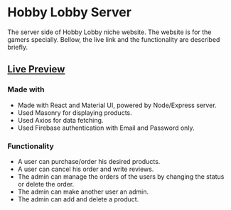 # Hobby Lobby Server

The server side of Hobby Lobby niche website. The website is for the gamers specially.
Bellow, the live link and the functionality are described briefly.

## [Live Preview](https://hobby-lobby-moeen.web.app/)

### Made with

- Made with React and Material UI, powered by Node/Express server.
- Used Masonry for displaying products.
- Used Axios for data fetching.
- Used Firebase authentication with Email and Password only.

### Functionality

- A user can purchase/order his desired products.
- A user can cancel his order and write reviews.
- The admin can manage the orders of the users by changing the status or delete the order.
- The admin can make another user an admin.
- The admin can add and delete a product.
